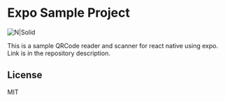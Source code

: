 # Expo Sample Project

![N|Solid](https://lh3.googleusercontent.com/a-/AOh14GglnMoBPixoeH-IwaCWx7SpehtvYTPowns21fVO=s200-k-no-rp-mo)

This is a sample QRCode reader and scanner for react native using expo.  Link is in the repository description.

License
----
MIT
